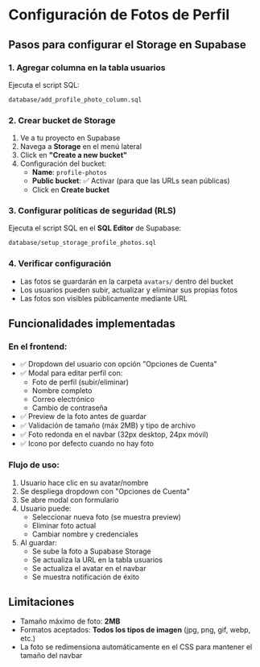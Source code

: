# Configuración de Fotos de Perfil

## Pasos para configurar el Storage en Supabase

### 1. Agregar columna en la tabla usuarios
Ejecuta el script SQL:
```bash
database/add_profile_photo_column.sql
```

### 2. Crear bucket de Storage
1. Ve a tu proyecto en Supabase
2. Navega a **Storage** en el menú lateral
3. Click en **"Create a new bucket"**
4. Configuración del bucket:
   - **Name**: `profile-photos`
   - **Public bucket**: ✅ Activar (para que las URLs sean públicas)
   - Click en **Create bucket**

### 3. Configurar políticas de seguridad (RLS)
Ejecuta el script SQL en el **SQL Editor** de Supabase:
```bash
database/setup_storage_profile_photos.sql
```

### 4. Verificar configuración
- Las fotos se guardarán en la carpeta `avatars/` dentro del bucket
- Los usuarios pueden subir, actualizar y eliminar sus propias fotos
- Las fotos son visibles públicamente mediante URL

## Funcionalidades implementadas

### En el frontend:
- ✅ Dropdown del usuario con opción "Opciones de Cuenta"
- ✅ Modal para editar perfil con:
  - Foto de perfil (subir/eliminar)
  - Nombre completo
  - Correo electrónico
  - Cambio de contraseña
- ✅ Preview de la foto antes de guardar
- ✅ Validación de tamaño (máx 2MB) y tipo de archivo
- ✅ Foto redonda en el navbar (32px desktop, 24px móvil)
- ✅ Icono por defecto cuando no hay foto

### Flujo de uso:
1. Usuario hace clic en su avatar/nombre
2. Se despliega dropdown con "Opciones de Cuenta"
3. Se abre modal con formulario
4. Usuario puede:
   - Seleccionar nueva foto (se muestra preview)
   - Eliminar foto actual
   - Cambiar nombre y credenciales
5. Al guardar:
   - Se sube la foto a Supabase Storage
   - Se actualiza la URL en la tabla usuarios
   - Se actualiza el avatar en el navbar
   - Se muestra notificación de éxito

## Limitaciones
- Tamaño máximo de foto: **2MB**
- Formatos aceptados: **Todos los tipos de imagen** (jpg, png, gif, webp, etc.)
- La foto se redimensiona automáticamente en el CSS para mantener el tamaño del navbar

